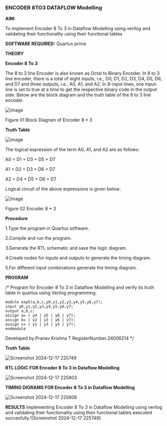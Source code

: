 ### ENCODER 8TO3 DATAFLOW Modelling

**AIM:**

To implement  Encoder 8 To 3 in Dataflow Modelling using verilog and validating their functionality using their functional tables

**SOFTWARE REQUIRED:** Quartus prime

**THEORY**

**Encoder 8 To 3**

The 8 to 3 line Encoder is also known as Octal to Binary Encoder. In 8 to 3 line encoder, there is a total of eight inputs, i.e., D0, D1, D2, D3, D4, D5, D6, and D7 and three outputs, i.e., A0, A1, and A2. In 8-input lines, one input-line is set to true at a time to get the respective binary code in the output side. Below are the block diagram and the truth table of the 8 to 3 line encoder.

![image](https://github.com/naavaneetha/ENCODER8TO3DATAFLOW/assets/154305477/0bc242c1-eb9e-4c47-afe5-30428470efc3)

Figure 01  Block Diagram of Encoder 8 * 3

**Truth Table**

![image](https://github.com/naavaneetha/ENCODER8TO3DATAFLOW/assets/154305477/35496b14-ae6e-4cd1-9abd-d6736b576575)

The logical expression of the term A0, A1, and A2 are as follows:

A0 = D1 + D3 + D5 + D7

A1 = D2 + D3 + D6 + D7

A2 = D4 + D5 + D6 + D7

Logical circuit of the above expressions is given below:

![image](https://github.com/naavaneetha/ENCODER8TO3DATAFLOW/assets/154305477/95acaee6-c873-4c75-89eb-ef09fb158053)

Figure 02  Encoder 8 * 3

**Procedure**

1.Type the program in Quartus software.

2.Compile and run the program.

3.Generate the RTL schematic and save the logic diagram.

4.Create nodes for inputs and outputs to generate the timing diagram.

5.For different input combinations generate the timing diagram.

**PROGRAM**

/* Program for Encoder 8 To 3 in Dataflow Modelling and verify its truth table in quartus using Verilog programming. 

```
module exp5(a,b,c,y0,y1,y2,y3,y4,y5,y6,y7);
input y0,y1,y2,y3,y4,y5,y6,y7;
output a,b,c;
assign a= ( y4 | y5 | y6 | y7);
assign b= ( y2 | y3 | y6 | y7);
assign c= ( y1 | y3 | y5 | y7);
endmodule
```
Developed by:Pranav Krishna T RegisterNumber:24006214
*/

**Truth Table**

![Screenshot 2024-12-17 225749](https://github.com/user-attachments/assets/7ffa37fb-9442-4f29-ad5c-32a56a99454c)


**RTL LOGIC FOR Encoder 8 To 3 in Dataflow Modelling**

![Screenshot 2024-12-17 225803](https://github.com/user-attachments/assets/7f1f8aa3-908a-415e-85f2-9775187b2e5e)




**TIMING DIGRAMS FOR Encoder 8 To 3 in Dataflow Modelling**

![Screenshot 2024-12-17 225808](https://github.com/user-attachments/assets/81d2565c-2214-4bc2-8181-87040bb6c9ae)


**RESULTS**
Implementing Encoder 8 To 3 in Dataflow Modelling using verilog and validating their functionality using their functional tables executed succesfully.![Screenshot 2024-12-17 225749]





